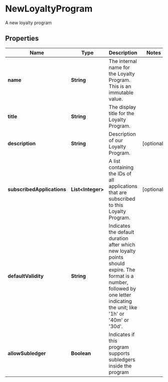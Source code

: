 

# NewLoyaltyProgram

A new loyalty program
## Properties

Name | Type | Description | Notes
------------ | ------------- | ------------- | -------------
**name** | **String** | The internal name for the Loyalty Program. This is an immutable value. | 
**title** | **String** | The display title for the Loyalty Program. | 
**description** | **String** | Description of our Loyalty Program. |  [optional]
**subscribedApplications** | **List&lt;Integer&gt;** | A list containing the IDs of all applications that are subscribed to this Loyalty Program. |  [optional]
**defaultValidity** | **String** | Indicates the default duration after which new loyalty points should expire. The format is a number, followed by one letter indicating the unit; like &#39;1h&#39; or &#39;40m&#39; or &#39;30d&#39;. | 
**allowSubledger** | **Boolean** | Indicates if this program supports subledgers inside the program | 



